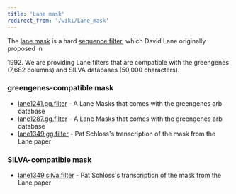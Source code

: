 ```yaml
---
title: 'Lane mask'
redirect_from: '/wiki/Lane_mask'
---
```

The [lane mask](lane_mask) is a hard [ sequence
filter](filter.seqs), which David Lane originally proposed in

1992\. We are providing Lane filters that are compatible with the
greengenes (7,682 columns) and SILVA databases (50,000 characters).

### greengenes-compatible mask

-   [ lane1241.gg.filter](https://mothur.s3.us-east-2.amazonaws.com/wiki/lane1241.gg.filter) - A Lane
    Masks that comes with the greengenes arb database
-   [ lane1287.gg.filter](https://mothur.s3.us-east-2.amazonaws.com/wiki/lane1287.gg.filter) - A Lane
    Masks that comes with the greengenes arb database
-   [ lane1349.gg.filter](https://mothur.s3.us-east-2.amazonaws.com/wiki/lane1349.gg.filter) - Pat
    Schloss\'s transcription of the mask from the Lane paper

### SILVA-compatible mask

-   [ lane1349.silva.filter](https://mothur.s3.us-east-2.amazonaws.com/wiki/lane1349.silva.filter) -
    Pat Schloss\'s transcription of the mask from the Lane paper
